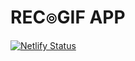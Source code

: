 # REC๏GIF APP
 [![Netlify Status](https://api.netlify.com/api/v1/badges/51ae90e1-3ffc-424d-b5a4-5ba58f551dad/deploy-status)](https://app.netlify.com/sites/splendid-paletas-83f946/deploys)

